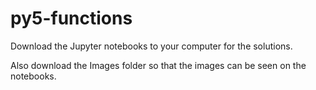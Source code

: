 # py5-functions

Download the Jupyter notebooks to your computer for the solutions.

Also download the Images folder so that the images can be seen on the notebooks.
